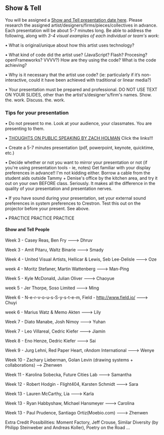## Show & Tell

You will be assigned a [Show and Tell presentation date here](ShowAndTell.md). Please research the assigned artist/designers/firms/pieces/collectives in advance. Each presentation will be about 5-7 minutes long. Be able to address the following, along with *3-4 visual examples of each individual or team's work*: 

• What is original/unique about how this artist uses technology? 

• What kind of code did the artist use?  (JavaScript? Flash? Procesing? openFrameworks? VVVV?) How are they using the code? What is the code achieving?

• Why is it necessary that the artist use code?  (ie: particularly if it’s non-interactive, could it have been achieved with traditional or linear media?)

• Your presentation must be prepared and professional. DO NOT USE TEXT ON YOUR SLIDES, other than the artist's/designer's/firm's names. Show. the. work. Discuss. the. work.


### Tips for your presentation

• Do not present to me. Look at your audience, your classmates. You are presenting to them.

• [THOUGHTS ON PUBLIC SPEAKING BY ZACH HOLMAN](http://speaking.io/) Click the links!!!

• Create a 5-7 minutes presentation (pdf, powerpoint, keynote, quicktime, etc.)

• Decide whether or not you want to mirror your presentation or not (if you're using presentation tools - ie, notes)
Get familiar with your display preferences in advance!! I'm not kidding either. Borrow a cable from the student aids outside Tammy + Denise's office by the kitchen area, and try it out on your own BEFORE class. Seriously. It makes all the difference in the quality of your presentation and presentation nerves.

• If you have sound during your presentation, set your external sound preferences in system preferences to Crestron. Test this out on the projector before your present. See above.

• PRACTICE PRACTICE PRACTICE


#### Show and Tell People



Week  3 -  Casey Reas, Ben Fry  ---> Dhruv

Week  3 -  Amit Pitaru, Waltz Binarie  ---> Smady

Week  4 - United Visual Artists, Hellicar & Lewis, Seb Lee-Delisle --->  Oze

week 4 - Moritz Stefaner, Martin Wattenberg ---> Man-Ping

Week  5 - Kyle McDonald, Julian Oliver --->  Chaoyue

week 5 - Jer Thorpe, Soso Limited ---> Ming

Week  6 -  N-e-r-v-o-u-s-S-y-s-t-e-m, Field - http://www.field.io/ ---> Chuyi

week 6 -  Marius Watz & Memo Akten ---> Lily

Week  7 - Diato Manabe, Josh Nimoy  ---> Yuhan

Week 7 - Leo Villareal, Cedric Kiefer ---> Jiamin

Week 8 - Eno Henze, Dedric Kiefer ---> Sai

Week  9 - Jurg Lehni, Red Paper Heart, rAndom International   --->  Wenye

Week  10 - Zachary Lieberman, Golan Levin (drawing systems + collaborations) --> Zhenwen

Week  11 - Karolina Sobecka, Future Cities Lab ---> Samantha

Week  12 -  Robert Hodgin - Flight404, Karsten Schmidt ---> Sara

Week  13 -  Lauren McCarthy, Lia ---> Karla

Week  13 - Ryan Habbyshaw, Michael Hansmeyer  ---> Carolina

Week 13 - Paul Prudence, Santiago Ortiz(Moebio.com) ---> Zhenwen

Extra Credit Possibilities:  Moment Factory, Jeff Crouse, Similar Diversity (by Philipp Steinweber and Andreas Koller), Poetry on the Road ...